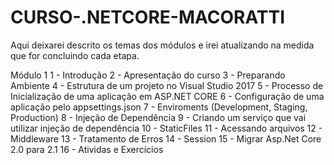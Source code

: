 # CURSO-.NETCORE-MACORATTI

Aqui deixarei descrito os temas dos módulos e irei atualizando na medida que for concluindo cada etapa.

Módulo 1
  1 - Introdução
  2 - Apresentação do curso
  3 - Preparando Ambiente
  4 - Estrutura de um projeto no Visual Studio 2017
  5 - Processo de Inicialização de uma aplicação em ASP.NET CORE
  6 - Configuração de uma aplicação pelo appsettings.json
  7 - Enviroments (Development, Staging, Production)
  8 - Injeção de Dependência
  9 - Criando um serviço que vai utilizar injeção de dependência
  10 - StaticFiles
  11 - Acessando arquivos
  12 - Middleware
  13 - Tratamento de Erros
  14 - Session
  15 - Migrar Asp.Net Core 2.0 para 2.1
  16 - Atividas e Exercícios
